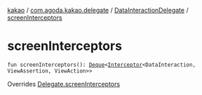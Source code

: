 [kakao](../../index.md) / [com.agoda.kakao.delegate](../index.md) / [DataInteractionDelegate](index.md) / [screenInterceptors](./screen-interceptors.md)

# screenInterceptors

`fun screenInterceptors(): `[`Deque`](https://developer.android.com/reference/java/util/Deque.html)`<`[`Interceptor`](../../com.agoda.kakao.intercept/-interceptor/index.md)`<DataInteraction, ViewAssertion, ViewAction>>`

Overrides [Delegate.screenInterceptors](../-delegate/screen-interceptors.md)

